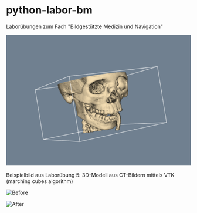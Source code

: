 # python-labor-bm
Laborübungen zum Fach "Bildgestützte Medizin und Navigation"

![MarchingCubes](marching_cubes.PNG)

Beispielbild aus Laborübung 5: 3D-Modell aus CT-Bildern mittels VTK (marching cubes algorithm)

![Before](https://github.com/thejumboroar/python-labor-bm/blob/master/Uebung8%20-%20Bildverarbeitung/before.png)

![After](https://github.com/thejumboroar/python-labor-bm/blob/master/Uebung8%20-%20Bildverarbeitung/after.png)
